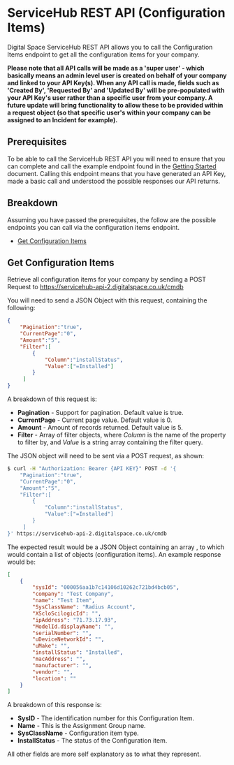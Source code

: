 # ServiceHub REST API (Configuration Items)

Digital Space ServiceHub REST API allows you to call the Configuration Items endpoint to get all the configuration items for your company.

**Please note that all API calls will be made as a 'super user' - which basically means an admin level user is created on behalf of your company and linked to your API Key(s). When any API call is made, fields such as 'Created By', 'Requested By' and 'Updated By' will be pre-populated with your API Key's user rather than a specific user from your company. A future update will bring functionality to allow these to be provided within a request object (so that specific user's within your company can be assigned to an Incident for example).**

## Prerequisites

To be able to call the ServiceHub REST API you will need to ensure that you can complete and call the example endpoint found in the [Getting Started](https://github.com/timicoltd/ServiceHub-Developer/blob/master/ServiceHub%20REST%20API%20-%20Introduction.md) document. Calling this endpoint means that you have generated an API Key, made a basic call and understood the possible responses our API returns.

## Breakdown

Assuming you have passed the prerequisites, the follow are the possible endpoints you can call via the configuration items endpoint.

* [Get Configuration Items](#get-configuration-items)

## Get Configuration Items
Retrieve all configuration items for your company by sending a POST Request to https://servicehub-api-2.digitalspace.co.uk/cmdb

You will need to send a JSON Object with this request, containing the following:
```json
{
    "Pagination":"true",
    "CurrentPage":"0",
    "Amount":"5",
    "Filter":[
        {
            "Column":"installStatus",
            "Value":["=Installed"]
        }
     ]
}
```
A breakdown of this request is:

* **Pagination** - Support for pagination. Default value is true.
* **CurrentPage** - Current page value. Default value is 0.
* **Amount** - Amount of records returned. Default value is 5.
* **Filter** - Array of filter objects, where _Column_ is the name of the property to filter by, and _Value_ is a string array containing the filter query. 

The JSON object will need to be sent via a POST request, as shown:
```sh
$ curl -H "Authorization: Bearer {API KEY}" POST -d '{
    "Pagination":"true",
    "CurrentPage":"0",
    "Amount":"5",
    "Filter":[
        {
            "Column":"installStatus",
            "Value":["=Installed"]
        }
     ]
}' https://servicehub-api-2.digitalspace.co.uk/cmdb
```

The expected result would be a JSON Object containing an array , to which would contain a list of objects (configuration items). An example response would be:

```json
[
    {
        "sysId": "000056aa1b7c14106d10262c721bd4bcb05",
        "company": "Test Company",
        "name": "Test Item",
        "SysClassName": "Radius Account",
        "XScloScilogicId": "",
        "ipAddress": "71.73.17.93",
        "ModelId.displayName": "",
        "serialNumber": "",
        "uDeviceNetworkId": "",
        "uMake": "",
        "installStatus": "Installed",
        "macAddress": "",
        "manufacturer": "",
        "vendor": "",
        "location": ""
    }
]
```

A breakdown of this response is:

* **SysID** - The identification number for this Configuration Item.
* **Name** - This is the Assignment Group name.
* **SysClassName** - Configuration item type.
* **InstallStatus** - The status of the Configuration item.

All other fields are more self explanatory as to what they represent.

